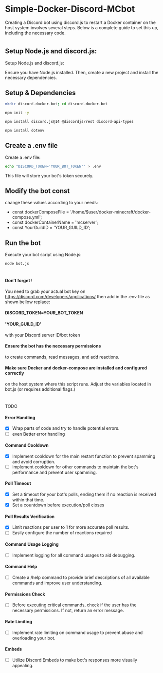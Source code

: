 # Simple-Docker-Discord-MCbot
Creating a Discord bot using discord.js to restart a Docker container on the host system involves several steps. Below is a complete guide to set this up, including the necessary code.


#

## Setup Node.js and discord.js: 

Setup Node.js and discord.js:

Ensure you have Node.js installed. Then, create a new project and install the necessary dependencies.
## Setup & Dependencies
```bash
mkdir discord-docker-bot; cd discord-docker-bot
```
```bash
npm init -y
```
```bash
npm install discord.js@14 @discordjs/rest discord-api-types
```
```bash
npm install dotenv
```

## Create a .env file

Create a .env file:
```bash
echo "DISCORD_TOKEN='YOUR_BOT_TOKEN'" > .env
```
This file will store your bot's token securely.
## Modify the bot const
change these values according to your needs: 

- const dockerComposeFile = '/home/$user/docker-minecraft/docker-compose.yml';
- const dockerContainerName = 'mcserver';
- const YourGuildID = 'YOUR_GUILD_ID';


## Run the bot
Execute your bot script using Node.js:

```bash
node bot.js
```
#
#### Don't forget !
You need to grab your actual bot key on https://discord.com/developers/applications/ then add in the .env file as shown bellow
replace:
#### DISCORD_TOKEN=YOUR_BOT_TOKEN

#### 'YOUR_GUILD_ID' 
with your Discord server ID/bot token

#### Ensure the bot has the necessary permissions
to create commands, read messages, and add reactions.
#### Make sure Docker and docker-compose are installed and configured correctly 
on the host system where this script runs.
Adjust the variables located in bot.js (or requires additional flags.)


#
TODO
#### Error Handling
- [x] Wrap parts of code and try to handle potential errors.
- [ ] even Better error handling

#### Command Cooldown
- [x] Implement cooldown for the main restart function to prevent spamming and avoid corruption.
- [ ] Implement cooldown for other commands to maintain the bot's performance and prevent user spamming.

####  Poll Timeout
- [x] Set a timeout for your bot's polls, ending them if no reaction is received within that time.
- [x] Set a countdown before execution/poll closes

#### Poll Results Verification
- [x] Limit reactions per user to 1 for more accurate poll results.
- [ ] Easily configure the number of reactions required

#### Command Usage Logging
- [ ] Implement logging for all command usages to aid debugging.

#### Command Help
- [ ] Create a /help command to provide brief descriptions of all available commands and improve user understanding.

#### Permissions Check
- [ ] Before executing critical commands, check if the user has the necessary permissions. If not, return an error message.

####  Rate Limiting
- [ ] Implement rate limiting on command usage to prevent abuse and overloading your bot.

####  Embeds
- [ ] Utilize Discord Embeds to make bot's responses more visually appealing.




